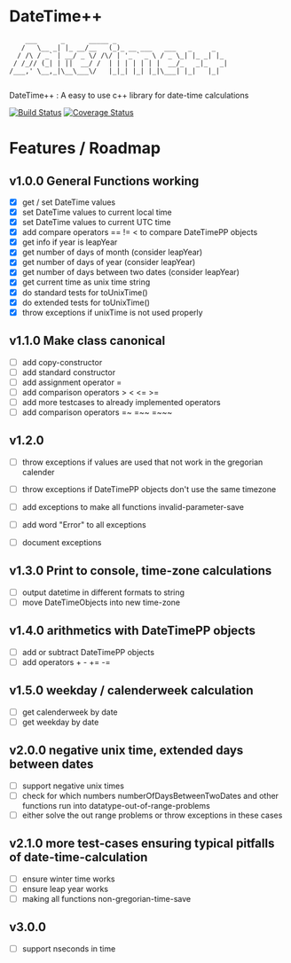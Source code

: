 # DateTime++

```
    ___      _      _____ _                            
   /   \__ _| |_ __/__   (_)_ __ ___   ___   _     _   
  / /\ / _` | __/ _ \/ /\/ | '_ ` _ \ / _ \_| |_ _| |_ 
 / /_// (_| | ||  __/ /  | | | | | | |  __/_   _|_   _|
/___,' \__,_|\__\___\/   |_|_| |_| |_|\___| |_|   |_|  
                                                       
```

DateTime++ : A easy to use c++ library for date-time calculations

[![Build Status](https://travis-ci.org/mezorian/DateTimePP.svg?branch=master)](https://travis-ci.org/mezorian/DateTimePP) 
[![Coverage Status](https://coveralls.io/repos/github/mezorian/DateTimePP/badge.svg?branch=master)](https://coveralls.io/github/mezorian/DateTimePP?branch=master)

# Features / Roadmap

## v1.0.0 General Functions working
- [x] get / set DateTime values
- [x] set DateTime values to current local time
- [x] set DateTime values to current UTC time
- [x] add compare operators == != < to compare DateTimePP objects
- [x] get info if year is leapYear
- [x] get number of days of month (consider leapYear)
- [x] get number of days of year (consider leapYear)
- [x] get number of days between two dates (consider leapYear)
- [x] get current time as unix time string
- [x] do standard tests for toUnixTime()
- [x] do extended tests for toUnixTime()
- [x] throw exceptions if unixTime is not used properly

## v1.1.0 Make class canonical
- [ ] add copy-constructor
- [ ] add standard constructor
- [ ] add assignment operator = 
- [ ] add comparison operators > < <= >=
- [ ] add more testcases to already implemented operators
- [ ] add comparison operators =~ =~~ =~~~

## v1.2.0 
- [ ] throw exceptions if values are used that not work in the gregorian calender
- [ ] throw exceptions if DateTimePP objects don't use the same timezone
- [ ] add exceptions to make all functions invalid-parameter-save
- [ ] add word "Error" to all exceptions
- [ ] document exceptions


## v1.3.0 Print to console, time-zone calculations
- [ ] output datetime in different formats to string
- [ ] move DateTimeObjects into new time-zone

## v1.4.0 arithmetics with DateTimePP objects
- [ ] add or subtract DateTimePP objects
- [ ] add operators + - += -=

## v1.5.0 weekday / calenderweek calculation
- [ ] get calenderweek by date
- [ ] get weekday by date

## v2.0.0 negative unix time, extended days between dates
- [ ] support negative unix times
- [ ] check for which numbers numberOfDaysBetweenTwoDates and other functions run into datatype-out-of-range-problems
- [ ] either solve the out range problems or throw exceptions in these cases

## v2.1.0 more test-cases ensuring typical pitfalls of date-time-calculation
- [ ] ensure winter time works
- [ ] ensure leap year works
- [ ] making all functions non-gregorian-time-save

## v3.0.0
- [ ] support nseconds in time

